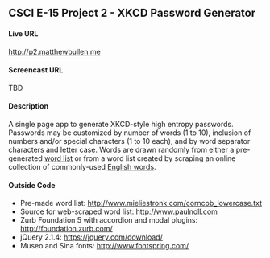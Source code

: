 ## CSCI E-15 Project 2 - XKCD Password Generator

#### Live URL

http://p2.matthewbullen.me

#### Screencast URL

TBD

#### Description

A single page app to generate XKCD-style high entropy passwords. Passwords may be customized by number of words (1 to 10), inclusion of numbers and/or special characters (1 to 10 each), and by word separator characters and letter case. Words are drawn randomly from either a pre-generated [word list](http://www.mieliestronk.com/corncob_lowercase.txt) or from a word list created by scraping an online collection of commonly-used [English words](http://www.paulnoll.com).

#### Outside Code

* Pre-made word list: http://www.mieliestronk.com/corncob_lowercase.txt
* Source for web-scraped word list: http://www.paulnoll.com
* Zurb Foundation 5 with accordion and modal plugins: http://foundation.zurb.com/
* jQuery 2.1.4: https://jquery.com/download/
* Museo and Sina fonts: http://www.fontspring.com/
